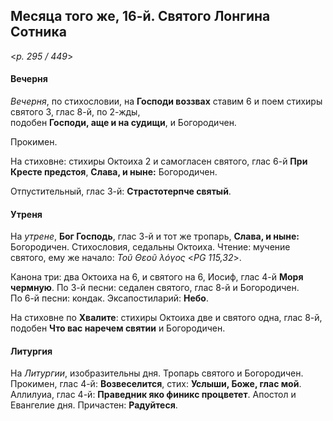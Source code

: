 
## Месяца того же, 16-й. Святого Лонгина Сотника  

<*p. 295 / 449*>

#### Вечерня

*Вечерня*, по стихословии, на **Господи воззвах** ставим 6 и поем стихиры святого 3, глас 8-й, по 2-жды,  
подобен **Господи, аще и на судищи**, и Богородичен. 

Прокимен. 

На стиховне: стихиры Октоиха 2 и самогласен святого, глас 6-й **При Кресте предстоя**, 
**Слава, и ныне:** Богородичен.

Отпустительный, глас 3-й: **Страстотерпче святый**. 

#### Утреня

На *утрене*, **Бог Господь**, глас 3-й и тот же тропарь, **Слава, и ныне:** Богородичен. 
Стихословия, седальны Октоиха. Чтение: мучение святого, 
ему же начало: *Τοῦ Θεοῦ λόγος* <*PG 115,32*>.  

Канона три: два Октоиха на 6, и святого на 6, Иосиф, глас 4-й **Моря чермную**. 
По 3-й песни: седален святого, глас 8-й и Богородичен.    
По 6-й песни: кондак. 
Эксапостиларий: **Небо**. 

На стиховне по **Хвалите**: стихиры Октоиха две и святого одна, глас 8-й, подобен **Что вас наречем святии** 
и Богородичен. 

#### Литургия

На *Литургии*, изобразительны дня. Тропарь святого и Богородичен. 
Прокимен, глас 4-й: **Возвеселится**, стих: **Услыши, Боже, глас мой**. 
Аллилуиа, глас 4-й: **Праведник яко финикс процветет**. 
Апостол и Евангелие дня. 
Причастен: **Радуйтеся**. 
